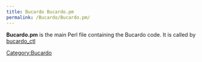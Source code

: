 ```yaml
---
title: Bucardo Bucardo.pm
permalink: /Bucardo/Bucardo.pm/
---
```


**Bucardo.pm** is the main Perl file containing the Bucardo code. It is called by [bucardo_ctl](/bucardo_ctl "wikilink")

[Category:Bucardo](/Category:Bucardo "wikilink")